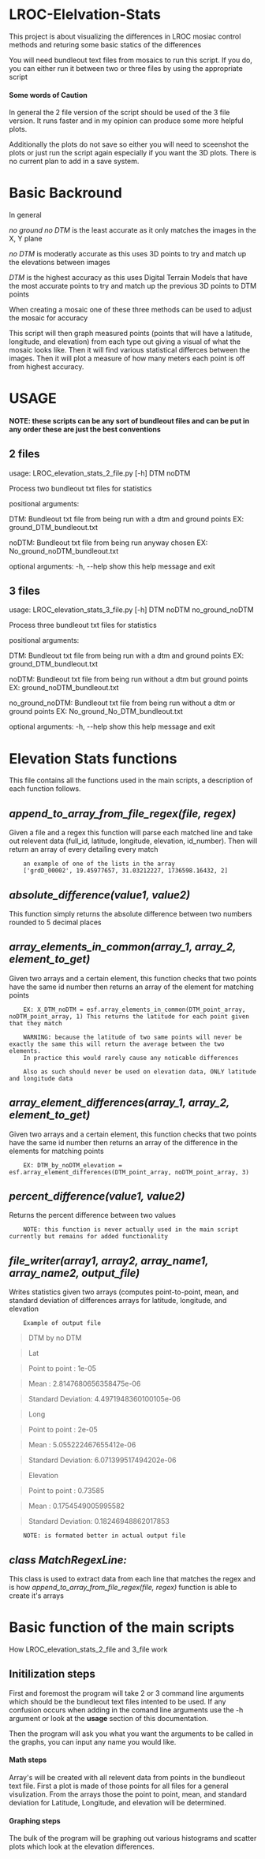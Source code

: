 # LROC-Elelvation-Stats
This project is about visualizing the differences in LROC mosiac control methods and returing some basic statics of the differences

You will need bundleout text files from mosaics to run this script. If you do, you can either run it between two or three files by using the appropriate script

#### Some words of Caution

In general the 2 file version of the script should be used of the 3 file version. It runs faster and in my opinion can produce some more helpful plots.

Additionally the plots do not save so either you will need to sceenshot the plots or just run the script again especially if you want the 3D plots. There is no current plan to add in a save system.  

# Basic Backround 

In general

*no ground no DTM* is the least accurate as it only matches the images in the X, Y plane

*no DTM* is moderatly accurate as this uses 3D points to try and match up the elevations between images

*DTM* is the highest accuracy as this uses Digital Terrain Models that have the most accurate points to try and match up the previous 3D points to DTM points 

When creating a mosaic one of these three methods can be used to adjust the mosaic for accuracy 

This script will then graph measured points (points that will have a latitude, longitude, and elevation) from each type out giving a visual of what the mosaic looks like. 
Then it will find various statistical differces between the images.
Then it will plot a measure of how many meters each point is off from highest accuracy.

# USAGE

#### NOTE: these scripts can be any sort of bundleout files and can be put in any order these are just the best conventions 

## 2 files
usage: LROC_elevation_stats_2_file.py [-h] DTM noDTM

Process two bundleout txt files for statistics

positional arguments:

  DTM:         Bundleout txt file from being run with a dtm and ground points
              EX: ground_DTM_bundleout.txt
              
  noDTM:       Bundleout txt file from being run anyway chosen
              EX: No_ground_noDTM_bundleout.txt

optional arguments:
  -h, --help  show this help message and exit
  
## 3 files
usage: LROC_elevation_stats_3_file.py [-h] DTM noDTM no_ground_noDTM

Process three bundleout txt files for statistics

positional arguments:

  DTM:              Bundleout txt file from being run with a dtm and ground
                   points EX: ground_DTM_bundleout.txt
                   
  noDTM:            Bundleout txt file from being run without a dtm but ground
                   points EX: ground_noDTM_bundleout.txt
                   
  no_ground_noDTM:  Bundleout txt file from being run without a dtm or ground
                   points EX: No_ground_No_DTM_bundleout.txt

optional arguments:
  -h, --help       show this help message and exit


# Elevation Stats functions
This file contains all the functions used in the main scripts, a description of each function follows.


## *append_to_array_from_file_regex(file, regex)*

Given a file and a regex this function will parse each matched line and take out relevent data (full_id, latitude, longitude, elevation, id_number).
Then will return an array of every detailing every match 

        an example of one of the lists in the array
        ['grdD_00002', 19.45977657, 31.03212227, 1736598.16432, 2]


## *absolute_difference(value1, value2)*

This function simply returns the absolute difference between two numbers rounded to 5 decimal places


## *array_elements_in_common(array_1, array_2, element_to_get)*

Given two arrays and a certain element, this function checks that two points have the same id number then returns an array of the element for matching points 

        EX: X_DTM_noDTM = esf.array_elements_in_common(DTM_point_array, noDTM_point_array, 1) This returns the latitude for each point given that they match
        
        WARNING: because the latitude of two same points will never be exactly the same this will return the average between the two elements. 
        In practice this would rarely cause any noticable differences  
        
        Also as such should never be used on elevation data, ONLY latitude and longitude data
        
        
## *array_element_differences(array_1, array_2, element_to_get)*

Given two arrays and a certain element, this function checks that two points have the same id number then returns an array of the difference in the elements for matching points 

        EX: DTM_by_noDTM_elevation = esf.array_element_differences(DTM_point_array, noDTM_point_array, 3)
        

## *percent_difference(value1, value2)*

Returns the percent difference between two values

        NOTE: this function is never actually used in the main script currently but remains for added functionality
        
        
## *file_writer(array1, array2, array_name1, array_name2, output_file)*

Writes statistics given two arrays (computes point-to-point, mean, and standard deviation of differences arrays for latitude, longitude, and elevation

        Example of output file
>DTM by no DTM

>Lat

>	Point to point    : 1e-05

>	Mean              : 2.8147680656358475e-06

>	Standard Deviation: 4.4971948360100105e-06


>Long

>	Point to point    : 2e-05

>	Mean              : 5.055222467655412e-06

>	Standard Deviation: 6.071399517494202e-06


>Elevation

>	Point to point    : 0.73585

>	Mean              : 0.1754549005995582

>	Standard Deviation: 0.18246948862017853

        NOTE: is formated better in actual output file


## *class MatchRegexLine:*

This class is used to extract data from each line that matches the regex and is how *append_to_array_from_file_regex(file, regex)* function is able to create it's arrays

# Basic function of the main scripts 

How LROC_elevation_stats_2_file and 3_file work

## Initilization steps

First and foremost the program will take 2 or 3 command line arguments which should be the bundleout text files intented to be used. If any confusion occurs when adding in the comand line arguments use the -h argument or look at the **usage** section of this documentation.

Then the program will ask you what you want the arguments to be called in the graphs, you can input any name you would like.

#### Math steps 

Array's will be created with all relevent data from points in the bundleout text file. First a plot is made of those points for all files for a general visulization. From the arrays those the point to point, mean, and standard deviation for Latitude, Longitude, and elevation will be determined.

#### Graphing steps

The bulk of the program will be graphing out various histograms and scatter plots which look at the elevation differences.
